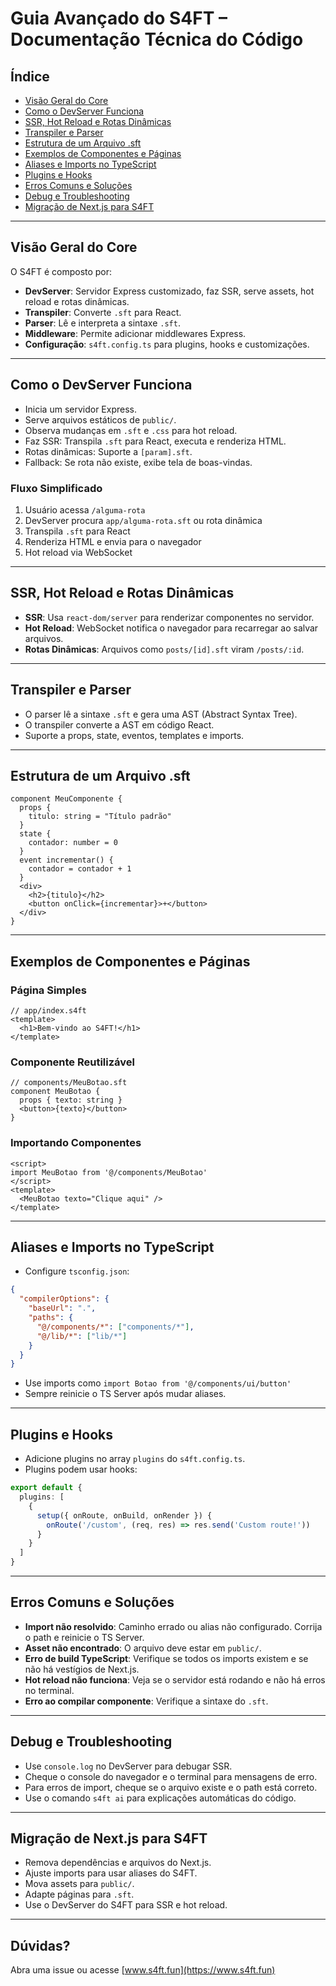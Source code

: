 # Guia Avançado do S4FT – Documentação Técnica do Código

## Índice
- [Visão Geral do Core](#visão-geral-do-core)
- [Como o DevServer Funciona](#como-o-devserver-funciona)
- [SSR, Hot Reload e Rotas Dinâmicas](#ssr-hot-reload-e-rotas-dinâmicas)
- [Transpiler e Parser](#transpiler-e-parser)
- [Estrutura de um Arquivo .sft](#estrutura-de-um-arquivo-sft)
- [Exemplos de Componentes e Páginas](#exemplos-de-componentes-e-páginas)
- [Aliases e Imports no TypeScript](#aliases-e-imports-no-typescript)
- [Plugins e Hooks](#plugins-e-hooks)
- [Erros Comuns e Soluções](#erros-comuns-e-soluções)
- [Debug e Troubleshooting](#debug-e-troubleshooting)
- [Migração de Next.js para S4FT](#migração-de-nextjs-para-s4ft)

---

## Visão Geral do Core
O S4FT é composto por:
- **DevServer**: Servidor Express customizado, faz SSR, serve assets, hot reload e rotas dinâmicas.
- **Transpiler**: Converte `.sft` para React.
- **Parser**: Lê e interpreta a sintaxe `.sft`.
- **Middleware**: Permite adicionar middlewares Express.
- **Configuração**: `s4ft.config.ts` para plugins, hooks e customizações.

---

## Como o DevServer Funciona
- Inicia um servidor Express.
- Serve arquivos estáticos de `public/`.
- Observa mudanças em `.sft` e `.css` para hot reload.
- Faz SSR: Transpila `.sft` para React, executa e renderiza HTML.
- Rotas dinâmicas: Suporte a `[param].sft`.
- Fallback: Se rota não existe, exibe tela de boas-vindas.

### Fluxo Simplificado
1. Usuário acessa `/alguma-rota`
2. DevServer procura `app/alguma-rota.sft` ou rota dinâmica
3. Transpila `.sft` para React
4. Renderiza HTML e envia para o navegador
5. Hot reload via WebSocket

---

## SSR, Hot Reload e Rotas Dinâmicas
- **SSR**: Usa `react-dom/server` para renderizar componentes no servidor.
- **Hot Reload**: WebSocket notifica o navegador para recarregar ao salvar arquivos.
- **Rotas Dinâmicas**: Arquivos como `posts/[id].sft` viram `/posts/:id`.

---

## Transpiler e Parser
- O parser lê a sintaxe `.sft` e gera uma AST (Abstract Syntax Tree).
- O transpiler converte a AST em código React.
- Suporte a props, state, eventos, templates e imports.

---

## Estrutura de um Arquivo .sft
```sft
component MeuComponente {
  props {
    titulo: string = "Título padrão"
  }
  state {
    contador: number = 0
  }
  event incrementar() {
    contador = contador + 1
  }
  <div>
    <h2>{titulo}</h2>
    <button onClick={incrementar}>+</button>
  </div>
}
```

---

## Exemplos de Componentes e Páginas
### Página Simples
```sft
// app/index.s4ft
<template>
  <h1>Bem-vindo ao S4FT!</h1>
</template>
```

### Componente Reutilizável
```sft
// components/MeuBotao.sft
component MeuBotao {
  props { texto: string }
  <button>{texto}</button>
}
```

### Importando Componentes
```sft
<script>
import MeuBotao from '@/components/MeuBotao'
</script>
<template>
  <MeuBotao texto="Clique aqui" />
</template>
```

---

## Aliases e Imports no TypeScript
- Configure `tsconfig.json`:
```json
{
  "compilerOptions": {
    "baseUrl": ".",
    "paths": {
      "@/components/*": ["components/*"],
      "@/lib/*": ["lib/*"]
    }
  }
}
```
- Use imports como `import Botao from '@/components/ui/button'`
- Sempre reinicie o TS Server após mudar aliases.

---

## Plugins e Hooks
- Adicione plugins no array `plugins` do `s4ft.config.ts`.
- Plugins podem usar hooks:
```ts
export default {
  plugins: [
    {
      setup({ onRoute, onBuild, onRender }) {
        onRoute('/custom', (req, res) => res.send('Custom route!'))
      }
    }
  ]
}
```

---

## Erros Comuns e Soluções
- **Import não resolvido**: Caminho errado ou alias não configurado. Corrija o path e reinicie o TS Server.
- **Asset não encontrado**: O arquivo deve estar em `public/`.
- **Erro de build TypeScript**: Verifique se todos os imports existem e se não há vestígios de Next.js.
- **Hot reload não funciona**: Veja se o servidor está rodando e não há erros no terminal.
- **Erro ao compilar componente**: Verifique a sintaxe do `.sft`.

---

## Debug e Troubleshooting
- Use `console.log` no DevServer para debugar SSR.
- Cheque o console do navegador e o terminal para mensagens de erro.
- Para erros de import, cheque se o arquivo existe e o path está correto.
- Use o comando `s4ft ai` para explicações automáticas do código.

---

## Migração de Next.js para S4FT
- Remova dependências e arquivos do Next.js.
- Ajuste imports para usar aliases do S4FT.
- Mova assets para `public/`.
- Adapte páginas para `.sft`.
- Use o DevServer do S4FT para SSR e hot reload.

---

## Dúvidas?
Abra uma issue ou acesse [www.s4ft.fun](https://www.s4ft.fun)

